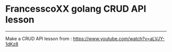 # FrancesscoXX golang CRUD API lesson  
---  
Make a CRUD API lesson from : https://www.youtube.com/watch?v=aLVJY-1dKz8